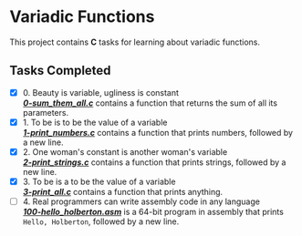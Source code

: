 # Variadic Functions

This project contains __C__ tasks for learning about variadic functions.

## Tasks Completed

+ [x] 0\. Beauty is variable, ugliness is constant<br/>_**[0-sum_them_all.c](0-sum_them_all.c)**_ contains a function that returns the sum of all its parameters.
+ [x] 1\. To be is to be the value of a variable<br/>_**[1-print_numbers.c](1-print_numbers.c)**_ contains a function that prints numbers, followed by a new line.
+ [x] 2\. One woman's constant is another woman's variable<br/>_**[2-print_strings.c](2-print_strings.c)**_ contains a function that prints strings, followed by a new line.
+ [x] 3\. To be is a to be the value of a variable<br/>_**[3-print_all.c](3-print_all.c)**_ contains a function that prints anything.
+ [ ] 4\. Real programmers can write assembly code in any language<br/>_**[100-hello_holberton.asm](100-hello_holberton.asm)**_ is a 64-bit program in assembly that prints `Hello, Holberton`, followed by a new line.
